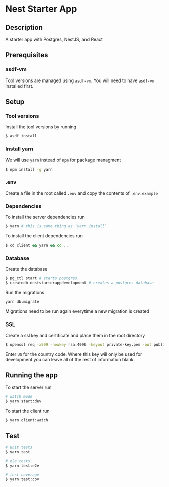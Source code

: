 # Nest Starter App

## Description
A starter app with Postgres, NestJS, and React

## Prerequisites
### asdf-vm
Tool versions are managed using `asdf-vm`. You will need to have `asdf-vm` installed first.

## Setup
### Tool versions
Install the tool versions by running
```bash
$ asdf install
```

### Install yarn
We will use `yarn` instead of `npm` for package managment
```bash
$ npm install -g yarn
```

### .env
Create a file in the root called `.env` and copy the contents of `.env.example`

### Dependencies
To install the server dependencies run
```bash
$ yarn # this is same thing as `yarn install`
```

To install the client dependencies run
```bash
$ cd client && yarn && cd ..
```

### Database
Create the database
```bash
$ pg_ctl start # starts postgres
$ createdb neststarterappdevelopment # creates a postgres database
```

Run the migrations
```bash
yarn db:migrate
```

Migrations need to be run again everytime a new migration is created

### SSL
Create a ssl key and certificate and place them in the root directory

```bash
$ openssl req -x509 -newkey rsa:4096 -keyout private-key.pem -out public-cert.pem -sha256 -nodes
```
Enter `US` for the country code. Where this key will only be used for development you can leave all of the rest of information blank.

## Running the app
To start the server run
```bash
# watch mode
$ yarn start:dev
```

To start the client run
```bash
$ yarn client:watch
```

## Test

```bash
# unit tests
$ yarn test

# e2e tests
$ yarn test:e2e

# test coverage
$ yarn test:cov
```
